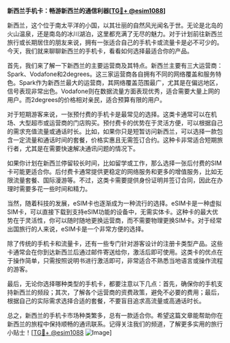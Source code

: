 **新西兰手机卡：畅游新西兰的通信利器[[TG💪+ @esim1088](https://t.me/s/esim1088)]**

新西兰，这个位于南太平洋的小国，以其壮丽的自然风光闻名于世。无论是北岛的火山温泉，还是南岛的冰川湖泊，这里都充满了无尽的魅力。对于计划前往新西兰旅行或长期居住的朋友来说，拥有一张适合自己的手机卡或流量卡是必不可少的。今天，我们就来聊聊新西兰的手机卡，看看如何选择最适合你的产品。

首先，我们来了解一下新西兰的主要运营商及其特点。新西兰主要有三大运营商：Spark、Vodafone和2degrees。这三家运营商各自拥有不同的网络覆盖和服务特色。Spark作为新西兰最大的运营商，其网络覆盖范围最广，尤其是在偏远地区，信号表现非常出色。Vodafone则在数据流量方面表现优秀，适合需要大量上网的用户。而2degrees的价格相对亲民，适合预算有限的用户。

对于短期游客来说，一张预付费的手机卡是最常见的选择。这类卡通常可以在机场、大型超市或运营商的门店购买。预付费卡的优势在于灵活方便，可以根据自己的需求充值流量或通话时长。比如，如果你只是短暂访问新西兰，可以选择一款包含一定流量和通话时间的套餐，价格实惠且无需签订合约。这种卡非常适合短期旅行者，尤其是在需要快速解决通讯问题的情况下。

如果你计划在新西兰停留较长时间，比如留学或工作，那么选择一张后付费的SIM卡可能更适合你。后付费卡通常提供更稳定的网络服务和更多的增值服务，比如无限流量套餐、国际漫游等。不过，这类卡需要提供身份证明并签订合同，因此在办理时需要多花一些时间和精力。

当然，随着科技的发展，eSIM卡也逐渐成为一种流行的选择。eSIM卡是一种虚拟SIM卡，可以直接下载到支持eSIM功能的设备中，无需实体卡。这种卡的最大优势在于灵活性，你可以随时随地更换运营商，而不需要物理更换SIM卡。对于经常出国旅行的人来说，eSIM卡是一个非常方便的选择。

除了传统的手机卡和流量卡，还有一些专门针对游客设计的注册卡类型产品。这些卡通常会在你到达新西兰后通过邮件寄送给你，激活后即可使用。这类卡的优点在于操作简单，只需按照说明书进行激活即可，非常适合不熟悉当地语言或操作流程的游客。

最后，无论你选择哪种类型的手机卡，都要注意以下几点：首先，确保你的手机支持新西兰的频段；其次，了解各个运营商的资费政策，避免不必要的费用；最后，根据自己的实际需求选择合适的套餐，不要盲目追求高流量或高通话时长。

总之，新西兰的手机卡市场种类繁多，总有一款适合你。希望这篇文章能帮助你在新西兰的旅程中保持顺畅的通讯联系。记得关注我们的频道，了解更多实用的旅行小贴士！[[TG💪+ @esim1088](https://t.me/s/esim1088) ![Image](https://i.postimg.cc/4NQfJmqS/Snipaste-2025-05-13-00-14-12.png)]